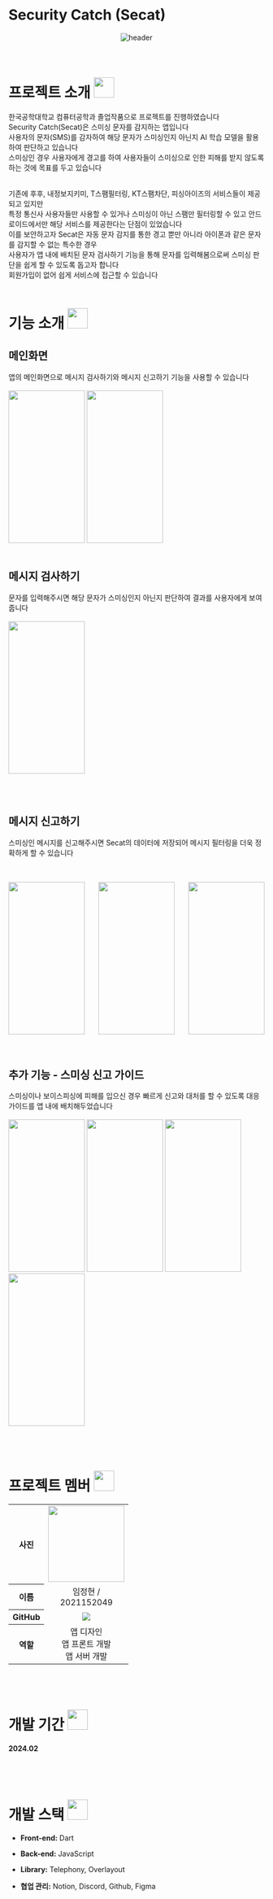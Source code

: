 # Security Catch (Secat)

<div align="center"> 
  
![header](https://capsule-render.vercel.app/api?type=venom&color=F9E586&height=250&section=header&text=Secat&fontColor=000000&fontSize=70&animation=fadeIn&fontAlignY=55&desc=%20&descAlignY=62&descAlign=62)
</div>

<br>

# 프로젝트 소개 <img src = "https://github.com/Security-Catch/secat_front/blob/main/asset/mainLogo.png" width="40" height="40">

한국공학대학교 컴퓨터공학과 졸업작품으로 프로젝트를 진행하였습니다      
Security Catch(Secat)은 스미싱 문자를 감지하는 앱입니다      
사용자의 문자(SMS)를 감자하여 해당 문자가 스미싱인지 아닌지 AI 학습 모델을 활용하여 판단하고 있습니다       
스미싱인 경우 사용자에게 경고를 하여 사용자들이 스미싱으로 인한 피해를 받지 않도록 하는 것에 목표를 두고 있습니다      

<br>
기존에 후후, 내정보지키미, T스팸필터링, KT스팸차단, 피싱아이즈의 서비스들이 제공되고 있지만      <br>
특정 통신사 사용자들만 사용할 수 있거나 스미싱이 아닌 스팸만 필터링할 수 있고 안드로이드에서만 해당 서비스를 제공한다는 단점이 있었습니다      <br>
이를 보안하고자 Secat은 자동 문자 감지를 통한 경고 뿐만 아니라 아이폰과 같은 문자를 감지할 수 없는 특수한 경우      <br>
사용자가 앱 내에 배치된 문자 검사하기 기능을 통해 문자를 입력해봄으로써 스미싱 판단을 쉽게 할 수 있도록 돕고자 합니다      <br>
회원가입이 없어 쉽게 서비스에 접근할 수 있습니다

<br>
<br>


# 기능 소개 <img src = "https://github.com/Security-Catch/secat_front/blob/main/asset/mainLogo.png" width="40" height="40">
## 메인화면
앱의 메인화면으로 메시지 검사하기와 메시지 신고하기 기능을 사용할 수 있습니다
<br>
<br>
<img src = "https://github.com/Security-Catch/asset/blob/main/Secat_main.png" width="150" height="300">
<img src = "https://github.com/Security-Catch/asset/blob/main/Secat_mainOff.png" width="150" height="300">
<br>
<br>

## 메시지 검사하기
문자를 입력해주시면 해당 문자가 스미싱인지 아닌지 판단하여 결과를 사용자에게 보여줍니다
<br>
<br>
<img src = "https://github.com/Security-Catch/asset/blob/main/Secat_reportMain.png" width="150" height="300">

<br>
<br>

## 메시지 신고하기
스미싱인 메시지를 신고해주시면 Secat의 데이터에 저장되어 메시지 필터링을 더욱 정확하게 할 수 있습니다

<br>
<br>
<div style="display: flex; justify-content: space-between;">
<img src = "https://github.com/Security-Catch/asset/blob/main/Secat_reportMain.png" width="150" height="300">
<img src = "https://github.com/Security-Catch/asset/blob/main/Secat_reportEmpty.jpeg" width="150" height="300">
<img src = "https://github.com/Security-Catch/asset/blob/main/Secat_reportSucess.jpeg" width="150" height="300">
</div>

<br>
<br>

## 추가 기능 - 스미싱 신고 가이드
스미싱이나 보이스피싱에 피해를 입으신 경우 빠르게 신고와 대처를 할 수 있도록 대응 가이드를 앱 내에 배치해두었습니다
<br>
<br>
<img src = "https://github.com/Security-Catch/asset/blob/main/Secat_guideMenu.jpeg" width="150" height="300">
<img src = "https://github.com/Security-Catch/asset/blob/main/Secat_guide1.png" width="150" height="300">
<img src = "https://github.com/Security-Catch/asset/blob/main/Secat_guide2.jpeg" width="150" height="300">
<img src = "https://github.com/Security-Catch/asset/blob/main/Secat_guide3.jpeg" width="150" height="300">

<br>
<br>

# 프로젝트 멤버 <img src = "https://github.com/Security-Catch/secat_front/blob/main/asset/mainLogo.png" width="40" height="40">

<table width="300">
    <thead>
    </thead>
    <tbody>
    <tr>
        <th>사진</th>
        <td width="150" align="center">
            <a href="https://github.com/LimJeonghyun">
                <img src="https://github.com/UMC-Hello-There/HelloThere_iOS_Edit/assets/61608298/f95c3175-9eb7-4c2e-91e1-b238b3d8e0c2" width="150" height="150">
            </a>
        </td>
    </tr>
    <tr>
        <th>이름</th>
        <td width="100" align="center">임정현 / 2021152049</td>
    </tr>
    <tr>
        <th>GitHub</th>
        <td width="100" align="center">
            <a href="https://github.com/LimJeonghyun">
                <img src="http://img.shields.io/badge/LimJeonghyun-green?style=social&logo=github"/>
            </a>
        </td>
    </tr>
       <tr>
        <th>역할</th>
        <td width="150" align="center">
            앱 디자인<br>앱 프론트 개발<br>앱 서버 개발<br>
        </td>
    </tr>
    </tbody>
</table>
<br>


<br>


# 개발 기간 <img src = "https://github.com/Security-Catch/secat_front/blob/main/asset/mainLogo.png" width="40" height="40">
#### 2024.02

  <br>
  <br>

# 개발 스택 <img src = "https://github.com/Security-Catch/secat_front/blob/main/asset/mainLogo.png" width="40" height="40"> 
- **Front-end:** Dart
- **Back-end:** JavaScript
- **Library:** Telephony, Overlayout
- **협업 관리:** Notion, Discord, Github, Figma

  <br>
  <br>



<br>
<br>
<br>
